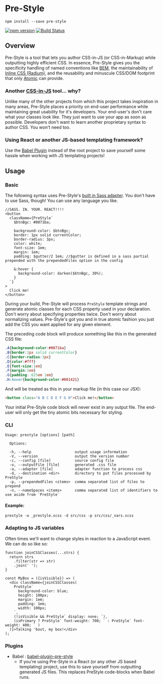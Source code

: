 # Pre-Style

```
npm install --save pre-style
```

[![npm version](https://badge.fury.io/js/pre-style.svg)](http://badge.fury.io/js/pre-style)
[![Build Status](https://travis-ci.org/soluml/pre-style.svg?branch=master)](https://travis-ci.org/soluml/pre-style)

## Overview
Pre-Style is a tool that lets you author CSS-in-JS (or CSS-in-Markup) while outputting highly efficient CSS. In essence, Pre-Style gives you the specificity handling of named conventions like [BEM](http://getbem.com/), the maintainability of [Inline CSS (Radium)](http://formidable.com/open-source/radium/), and the reusability and minuscule CSS/DOM footprint that only [Atomic](https://acss.io/) can provide.

### Another [CSS-in-JS](https://github.com/MicheleBertoli/css-in-js) tool... why?
Unlike many of the other projects from which this project takes inspiration in many areas, Pre-Style places a priority on end-user performance while maintaining great usability for it's developers. Your end-user's don't care what your classes look like. They just want to use your app as soon as possible. Developers don't want to learn another proprietary syntax to author CSS. You won't need too.

### Using React or another JS-based templating framework?
Use the [Babel Plugin](https://github.com/soluml/babel-plugin-pre-style) instead of the root project to save yourself some hassle when working with JS templating projects!

## Usage
### Basic

The following syntax uses Pre-Style's [built in Sass adapter](./src/module/adapter.js#L3). You don't have to use Sass, though! You can use any language you like.

```JSX
//SASS. IN. YOUR. REACT!!!!
<button
  className={PreStyle`
    $btnBgc: #0071ba;

    background-color: $btnBgc;
    border: 1px solid currentColor;
    border-radius: 3px;
    color: white;
    font-size: 1em;
    margin: 1em;
    padding: $gutter/2 1em; //$gutter is defined in a sass partial prepended with the prependedFiles option in the config

    &:hover {
      background-color: darken($btnBgc, 30%);
    }
  `}
>
  Click me!
</button>
```

During your build, Pre-Style will process `PreStyle` template strings and generate atomic classes for each CSS property used in your declaration. Don't worry about specifying properties twice. Don't worry about normalizing values. Pre-Style's got you and in true atomic fashion you just add the CSS you want applied for any given element.

The preceding code block will produce something like this in the generated CSS file:

```css
.A{background-color:#0071ba}
.B{border:1px solid currentColor}
.C{border-radius:3px}
.D{color:#fff}
.E{font-size:1em}
.F{margin:1em}
.G{padding:.625em 1em}
.H:hover{background-color:#001421}
```

And will be treated as this in your markup file (in this case our JSX):

```html
<button class="A B C D E F G H">Click me!</button>
```

Your initial Pre-Style code block will never exist in any output file. The end-user will only get the tiny atomic bits necessary for styling.

### CLI

```
Usage: prestyle [options] [path]

  Options:

  -h, --help                    output usage information
  -V, --version                 output the version number
  -c, --config [file]           source config file
  -o, --outputFile [file]       generated .css file
  -a, --adapter [file]          adapter function to process css
  -d, --destination <dir>       directory to put files processed by PreStyle
  -p, --prependedFiles <items>  comma separated list of files to prepend
  -n, --nameSpaces <items>      comma separated list of identifiers to use aside from `PreStyle`
```

#### Example:
```
prestyle -o _prestyle.scss -d src/css -p src/css/_vars.scss
```

### Adapting to JS variables

Often times we'll want to change styles in reaction to a JavaScript event. We can do so like so:

```JSX
function joinCSSClasses(...strs) {
  return strs
    .filter(str => str)
    .join(' ');
}

const MyBox = ({isVisible}) => (
  <div className={joinCSSClasses(
    PreStyle`
      background-color: blue;
      height: 100px;
      margin: 1em;
      padding: 1em;
      width: 100px;
    `,
    (!isVisible && PreStyle` display: none; `),
    (isPrimary ? PreStyle` font-weight: 700; ` : PreStyle` font-weight: 400; ` )
  )}>Talking 'bout, my box!</div>
);
```

### Plugins

   * Babel      : [babel-plugin-pre-style](https://github.com/soluml/babel-plugin-pre-style)
     * If you're using Pre-Style in a React (or any other JS based templating) project, use this to save yourself from outputting generated JS files. This replaces PreStyle code-blocks when Babel runs.
